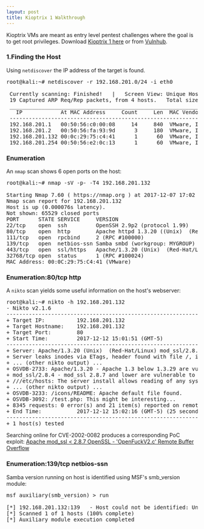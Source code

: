 ```yaml
---
layout: post
title: Kioptrix 1 Walkthrough
---
```


Kioptrix VMs are meant as entry level pentest challenges where the goal is to get root privileges.
Download [Kioptrix 1 here](http://www.kioptrix.com/blog/test-page/) or from [Vulnhub](https://www.vulnhub.com/entry/kioptrix-level-1-1,22/#download).

<h3>1.Finding the Host</h3>

Using <code>netdiscover</code> the IP address of the target is found.

<pre class="console-output">
<span class="prompt">root@kali</span>:<span class="dir">~</span># netdiscover -r 192.168.201.0/24 -i eth0

 Currently scanning: Finished!   |   Screen View: Unique Hosts        
 19 Captured ARP Req/Rep packets, from 4 hosts.   Total size: 1140
 _________________________________________________________________________
   IP            At MAC Address     Count     Len  MAC Vendor / Hostname  
 -------------------------------------------------------------------------
 192.168.201.1   00:50:56:c0:00:08     14     840  VMware, Inc.
 192.168.201.2   00:50:56:fa:93:9d      3     180  VMware, Inc.
 <span class="out-line">192.168.201.132 00:0c:29:75:c4:41      1      60  VMware, Inc.</span>
 192.168.201.254 00:50:56:e2:0c:13      1      60  VMware, Inc.
</pre>

<h3>Enumeration</h3>

An <code>nmap</code> scan shows 6 open ports on the host:

<pre class="console-output">
<span class="prompt">root@kali</span>:<span class="dir">~</span># nmap -sV -p- -T4 192.168.201.132

Starting Nmap 7.60 ( https://nmap.org ) at 2017-12-07 17:02 EST
Nmap scan report for 192.168.201.132
Host is up (0.000076s latency).
Not shown: 65529 closed ports
PORT      STATE SERVICE     VERSION
22/tcp    open  ssh         OpenSSH 2.9p2 (protocol 1.99)
80/tcp    open  http        Apache httpd 1.3.20 ((Unix)  (Red-Hat/Linux) mod_ssl/2.8.4 OpenSSL/0.9.6b)
111/tcp   open  rpcbind     2 (RPC #100000)
139/tcp   open  netbios-ssn Samba smbd (workgroup: MYGROUP)
443/tcp   open  ssl/https   Apache/1.3.20 (Unix)  (Red-Hat/Linux) mod_ssl/2.8.4 OpenSSL/0.9.6b
32768/tcp open  status      1 (RPC #100024)
MAC Address: 00:0C:29:75:C4:41 (VMware)
</pre>

<h3>Enumeration:80/tcp http</h3>

A <code>nikto</code> scan yields some useful information on the host's webserver:

<pre class="console-output">
<span class="prompt">root@kali</span>:<span class="dir">~</span># nikto -h 192.168.201.132
- Nikto v2.1.6
---------------------------------------------------------------------------
+ Target IP:          192.168.201.132
+ Target Hostname:    192.168.201.132
+ Target Port:        80
+ Start Time:         2017-12-12 15:01:51 (GMT-5)
---------------------------------------------------------------------------
+ Server: Apache/1.3.20 (Unix)  (Red-Hat/Linux) mod_ssl/2.8.4 OpenSSL/0.9.6b
+ Server leaks inodes via ETags, header found with file /, inode: 34821, size: 2890, mtime: Wed Sep  5 23:12:46 2001
+ ... (other nikto output) ...
+ OSVDB-2733: Apache/1.3.20 - Apache 1.3 below 1.3.29 are vulnerable to overflows in mod_rewrite and mod_cgi. CAN-2003-0542.
<span class="out-highlight">+ mod_ssl/2.8.4 - mod_ssl 2.8.7 and lower are vulnerable to a remote buffer overflow which may allow a remote shell. http://cve.mitre.org/cgi-bin/cvename.cgi?name=CVE-2002-0082, OSVDB-756.</span>
+ ///etc/hosts: The server install allows reading of any system file by adding an extra '/' to the URL.
+ ... (other nikto output) ...
+ OSVDB-3233: /icons/README: Apache default file found.
+ OSVDB-3092: /test.php: This might be interesting...
+ 8345 requests: 0 error(s) and 21 item(s) reported on remote host
+ End Time:           2017-12-12 15:02:16 (GMT-5) (25 seconds)
---------------------------------------------------------------------------
+ 1 host(s) tested
</pre>

Searching online for CVE-2002-0082 produces a corresponding PoC exploit: [Apache mod_ssl < 2.8.7 OpenSSL - 'OpenFuckV2.c' Remote Buffer Overflow](https://www.exploit-db.com/exploits/764/)

<h3>Enumeration:139/tcp netbios-ssn</h3>

Samba version running on host is identified using MSF's smb_version module:

<pre class="console-output">
msf auxiliary(smb_version) > run

[*] 192.168.201.132:139   - Host could not be identified: Unix (Samba 2.2.1a)
[*] Scanned 1 of 1 hosts (100% complete)
[*] Auxiliary module execution completed
</pre>
